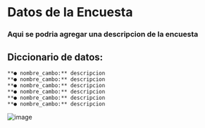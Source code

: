 # Datos de la Encuesta
### Aqui se podria agregar una descripcion de la encuesta



## Diccionario de datos:

    **● nombre_cambo:** descripcion
    **● nombre_cambo:** descripcion
    **● nombre_cambo:** descripcion
    **● nombre_cambo:** descripcion
    **● nombre_cambo:** descripcion
    **● nombre_cambo:** descripcion
    
 

![image](https://user-images.githubusercontent.com/130619220/232844333-fc6913d4-6c55-473e-8e6c-876f9f3c9bcd.png)
